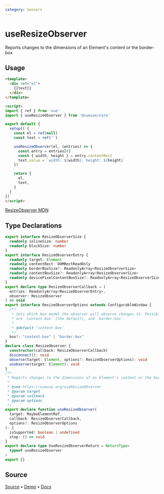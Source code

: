 ```yaml
---
category: Sensors
---
```


# useResizeObserver

Reports changes to the dimensions of an Element's content or the border-box

## Usage

```html {16-20}
<template>
  <div ref="el">
    {{text}}
  </div>
</template>

<script>
import { ref } from 'vue'
import { useResizeObserver } from '@vueuse/core'

export default {
  setup() {
    const el = ref(null)
    const text = ref('')

    useResizeObserver(el, (entries) => {
      const entry = entries[0]
      const { width, height } = entry.contentRect
      text.value = `width: ${width}, height: ${height}`
    })

    return {
      el,
      text,
    }
  }
})
</script>
```

[ResizeObserver MDN](https://developer.mozilla.org/en-US/docs/Web/API/ResizeObserver)


<!--FOOTER_STARTS-->
## Type Declarations

```typescript
export interface ResizeObserverSize {
  readonly inlineSize: number
  readonly blockSize: number
}
export interface ResizeObserverEntry {
  readonly target: Element
  readonly contentRect: DOMRectReadOnly
  readonly borderBoxSize?: ReadonlyArray<ResizeObserverSize>
  readonly contentBoxSize?: ReadonlyArray<ResizeObserverSize>
  readonly devicePixelContentBoxSize?: ReadonlyArray<ResizeObserverSize>
}
export declare type ResizeObserverCallback = (
  entries: ReadonlyArray<ResizeObserverEntry>,
  observer: ResizeObserver
) => void
export interface ResizeObserverOptions extends ConfigurableWindow {
  /**
   * Sets which box model the observer will observe changes to. Possible values
   * are `content-box` (the default), and `border-box`.
   *
   * @default 'content-box'
   */
  box?: "content-box" | "border-box"
}
declare class ResizeObserver {
  constructor(callback: ResizeObserverCallback)
  disconnect(): void
  observe(target: Element, options?: ResizeObserverOptions): void
  unobserve(target: Element): void
}
/**
 * Reports changes to the dimensions of an Element's content or the border-box
 *
 * @see https://vueuse.org/useResizeObserver
 * @param target
 * @param callback
 * @param options
 */
export declare function useResizeObserver(
  target: MaybeElementRef,
  callback: ResizeObserverCallback,
  options?: ResizeObserverOptions
): {
  isSupported: boolean | undefined
  stop: () => void
}
export declare type UseResizeObserverReturn = ReturnType<
  typeof useResizeObserver
>
export {}
```

## Source

[Source](https://github.com/vueuse/vueuse/blob/main/packages/core/useResizeObserver/index.ts) • [Demo](https://github.com/vueuse/vueuse/blob/main/packages/core/useResizeObserver/demo.vue) • [Docs](https://github.com/vueuse/vueuse/blob/main/packages/core/useResizeObserver/index.md)


<!--FOOTER_ENDS-->
